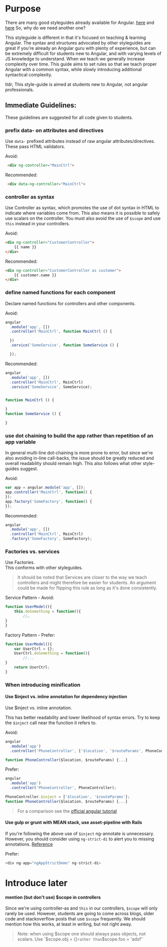 # Purpose

There are many good styleguides already available for Angular. [here](https://github.com/toddmotto/angular-styleguide) and [here](https://github.com/johnpapa/angular-styleguide)  So, why do we need another one?

This styleguide is different in that it's focused on teaching & learning Angular.  The syntax and structures advocated by other styleguides are great if you're already an Angular guru with plenty of experience, but can be extremely difficult for students new to Angular, and with varying levels of JS knowledge to understand.  When we teach we generally increase complexity over time.  This guide aims to set rules so that we teach proper Angular with a common syntax, while slowly introducing additional syntactical complexity. 

tldr; This style-guide is aimed at students new to Angular, not angular professionals.

## Immediate Guidelines:
These guidelines are suggested for all code given to students.  

### prefix data- on attributes and directives

Use `data-` prefixed attributes instead of raw angular attributes/directives.  These pass HTML validators.

Avoid:
```html
 <div ng-controller="MainCtrl">
```
Recommended:
```html
 <div data-ng-controller="MainCtrl">
```

### controller as syntax

Use Controller as syntax, which promotes the use of dot syntax in HTML to indicate where variables come from.  This also means it is possible to safely use scalars on the controller.  You must also avoid the use of `$scope` and use `this` instead in your controllers.

Avoid:
```html
<div ng-controller="CustomerController">
    {{ name }}
</div>
```

Recommended:
```html
<div ng-controller="CustomerController as customer">
    {{ customer.name }}
</div>
```

### define named functions for each component 
Declare named functions for controllers and other components. 

Avoid:
```js
angular
  .module('app', [])
  .controller('MainCtrl', function MainCtrl () {

  })
  .service('SomeService', function SomeService () {

  });
```

Recommended:
```js
angular
  .module('app', [])
  .controller('MainCtrl', MainCtrl)
  .service('SomeService', SomeService);


function MainCtrl () {

}
function SomeService () {

}
 ```

### use dot chaining to build the app rather than repetition of an app variable
In general multi-line dot-chaining is more prone to error, but since we're also avoiding in-line call-backs, the issue should be greatly reduced and overall readability should remain high.  This also follows what other style-guides suggest. 

Avoid:
```js
var app = angular.module('app', []);
app.controller('MainCtrl', function() {
});
app.factory('SomeFactory', function() {
});
```

Recommended:
```js
angular
  .module('app', [])
  .controller('MainCtrl', MainCtrl)
  .factory('SomeFactory', SomeFactory);
```



### Factories vs. services

Use Factories.  
This conforms with other styleguides.  

> It should be noted that Services are closer to the way we teach controllers and might therefore be easier for students.  An argument could be made for flipping this rule as long as it's done consistently.  

Service Pattern - Avoid:

```js
function UserModel(){
	this.doSomething = function(){
		//…
}
}
```

Factory Pattern - Prefer:

```js
function UserModel(){
	var UserCtrl = {};
	UserCtrl.doSomething = function(){
		//...
}
 	return UserCtrl;
}
```

### When introducing minification

#### Use $inject vs. inline annotation for dependency injection

Use $inject vs. inline annotation.  

This has better readability and lower likelihood of syntax errors.  Try to keep the `$inject` call near the function it refers to.

Avoid: 
```js
angular
  .module('app')
  .controller('PhoneController', ['$location', '$routeParams', PhoneController]);

function PhoneController($location, $routeParams) {...}
```
Prefer:
```js
angular
  .module('app')
  .controller('PhoneController', PhoneController);

PhoneController.$inject = ['$location', '$routeParams'];
function PhoneController($location, $routeParams) {...}
```

> For a comparison see the [official angular tutorial](https://docs.angularjs.org/tutorial/step_05)

#### Use gulp or grunt with MEAN stack, use asset-pipeline with Rails

If you're following the above use of `$inject` ng-annotate is unnecessary.  However, you should consider using `ng-strict-di` to alert you to missing annotations.  [Reference](https://docs.angularjs.org/api/ng/directive/ngApp)

Prefer:
```js
<div ng-app="ngAppStrictDemo" ng-strict-di>
```




# Introduce later


#### mention (but don't use) $scope in controllers

Since we're using controller-as and `this` in our controllers, `$scope` will only rarely be used.  However, students are going to come across blogs, older code and stackoverflow posts that use `$scope` frequently.  We should mention how this works, at least in writing, but not right away. 

> Note: when using $scope one should always pass objects, not scalars.
> Use `$scope.obj = {}` rather than `$scope.foo = 'adsf'`
